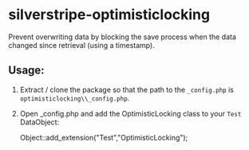 silverstripe-optimisticlocking
==============================

Prevent overwriting data by blocking the save process when the data changed since retrieval (using a timestamp).


## Usage:

1. Extract / clone the package so that the path to the `_config.php` is `optimisticlocking\\_config.php`.
2. Open _config.php and add the OptimisticLocking class to your ``Test`` DataObject:

    Object::add_extension("Test","OptimisticLocking");